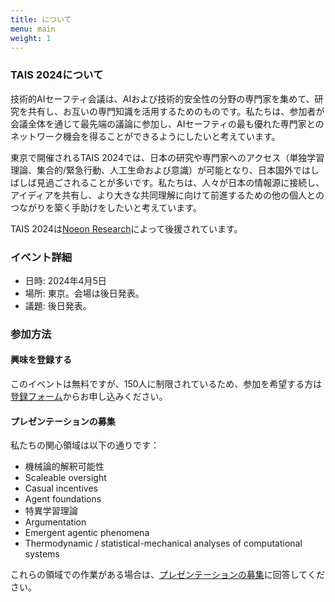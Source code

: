 ```yaml
---
title: について
menu: main
weight: 1
---
```


### TAIS 2024について

技術的AIセーフティ会議は、AIおよび技術的安全性の分野の専門家を集めて、研究を共有し、お互いの専門知識を活用するためのものです。私たちは、参加者が会議全体を通じて最先端の議論に参加し、AIセーフティの最も優れた専門家とのネットワーク機会を得ることができるようにしたいと考えています。

東京で開催されるTAIS 2024では、日本の研究や専門家へのアクセス（単独学習理論、集合的/緊急行動、人工生命および意識）が可能となり、日本国外ではしばしば見過ごされることが多いです。私たちは、人々が日本の情報源に接続し、アイディアを共有し、より大きな共同理解に向けて前進するための他の個人とのつながりを築く手助けをしたいと考えています。

TAIS 2024は[Noeon Research](https://noeon.ai)によって後援されています。

### イベント詳細

* 日時: 2024年4月5日
* 場所: 東京。会場は後日発表。
* 議題: 後日発表。

### 参加方法

#### 興味を登録する

このイベントは無料ですが、150人に制限されているため、参加を希望する方は[登録フォーム](https://docs.google.com/forms/d/e/1FAIpQLSeELqHsfLaAGZp6f8aO4wL21MwryWolKL2luGPqS5pqNxkxbQ/viewform)からお申し込みください。

#### プレゼンテーションの募集

私たちの関心領域は以下の通りです：

* 機械論的解釈可能性
* Scaleable oversight
* Casual incentives
* Agent foundations
* 特異学習理論
* Argumentation
* Emergent agentic phenomena
* Thermodynamic / statistical-mechanical analyses of computational systems

これらの領域での作業がある場合は、[プレゼンテーションの募集](./submissions)に回答してください。
